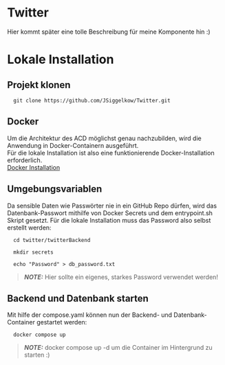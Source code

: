 # Twitter

Hier kommt später eine tolle Beschreibung für meine Komponente hin :)

# Lokale Installation
## Projekt klonen
```shell
  git clone https://github.com/JSiggelkow/Twitter.git
```
## Docker
Um die Architektur des ACD möglichst genau nachzubilden, wird die Anwendung in Docker-Containern ausgeführt.\
Für die lokale Installation ist also eine funktionierende Docker-Installation erforderlich.\
[Docker Installation](https://docs.docker.com/engine/install/)

## Umgebungsvariablen
Da sensible Daten wie Passwörter nie in ein GitHub Repo dürfen, wird das Datenbank-Passwort mithilfe von Docker Secrets und dem entrypoint.sh Skript gesetzt.
Für die lokale Installation muss das Password also selbst erstellt werden:
```shell
  cd twitter/twitterBackend
```
```shell
  mkdir secrets
```
```shell
  echo "Password" > db_password.txt
```
> **_NOTE:_**  Hier sollte ein eigenes, starkes Password verwendet werden!

## Backend und Datenbank starten
Mit hilfe der compose.yaml können nun der Backend- und Datenbank-Container gestartet werden:
```shell
  docker compose up
```
> **_NOTE:_**  docker compose up -d um die Container im Hintergrund zu starten :)

